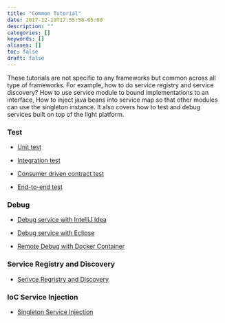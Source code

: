 ```yaml
---
title: "Common Tutorial"
date: 2017-12-19T17:55:58-05:00
description: ""
categories: []
keywords: []
aliases: []
toc: false
draft: false
---
```


These tutorials are not specific to any frameworks but common across all type of frameworks.
For example, how to do service registry and service discovery? How to use service module to
bound implementations to an interface, How to inject java beans into service map so that
other modules can use the singleton instance. It also covers how to test and debug services
built on top of the light platform. 

### Test

* [Unit test][]

* [Integration test][]

* [Consumer driven contract test][]

* [End-to-end test][]

### Debug

* [Debug service with IntelliJ Idea][]

* [Debug service with Eclipse][]

* [Remote Debug with Docker Container][]

### Service Registry and Discovery

* [Serivce Regristry and Discovery][]

### IoC Service Injection

* [Singleton Service Injection][]



[Unit test]: /tutorial/common/test/unit-test/
[Integration test]: /tutorial/common/test/integration-test/
[Consumer driven contract test]: /tutorial/common/test/consumer-driven-contract/
[End-to-end test]: /tutorial/common/test/end-to-end-test/
[Debug service with IntelliJ Idea]: /tutorial/common/debug/idea/
[Debug service with Eclipse]: /tutorial/common/debug/eclipse/
[Serivce Regristry and Discovery]: /tutorial/common/discovery/
[Singleton Service Injection]: /tutorial/common/service/
[Remote Debug with Docker Container]: /tutorial/common/debug/docker-remote/
